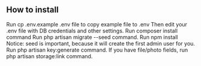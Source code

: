 ## How to install 

Run cp .env.example .env file to copy example file to .env
Then edit your .env file with DB credentials and other settings.
Run composer install command
Run php artisan migrate --seed command.
Run npm install
Notice: seed is important, because it will create the first admin user for you.
Run php artisan key:generate command.
If you have file/photo fields, run php artisan storage:link command.
